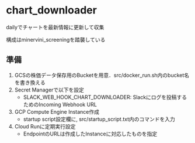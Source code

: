 # chart_downloader
dailyでチャートを最新情報に更新して収集

構成はminervini_screeningを踏襲している

## 準備

1. GCSの株価データ保存用のBucketを用意．src/docker_run.sh内のbucket名を書き換える
2. Secret Managerで以下を設定
    - SLACK_WEB_HOOK_CHART_DOWNLOADER: Slackにログを投稿するためのIncoming Webhook URL
3. GCP Compute Engine Instance作成
    - startup script設定欄に, src/startup_script.txt内のコマンドを入力
4. Cloud Runに定期実行設定
    - EndpointのURLは作成したInstanceに対応したものを指定